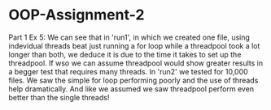 # OOP-Assignment-2
 Part 1 Ex 5:
 We can see that in 'run1', in which we created one file, using indevidual threads beat just running a for loop while a threadpool took a lot longer than both, we deduce it is due to the time it takes to set up the threadpool. If wso we can assume threadpool would show greater results in a begger test that requires many threads.
 In 'run2' we tested for 10,000 files. We saw the simple for loop performing poorly and the use of threads help dramatically. And like we assumed we saw threadpool perform even better than the single threads!
